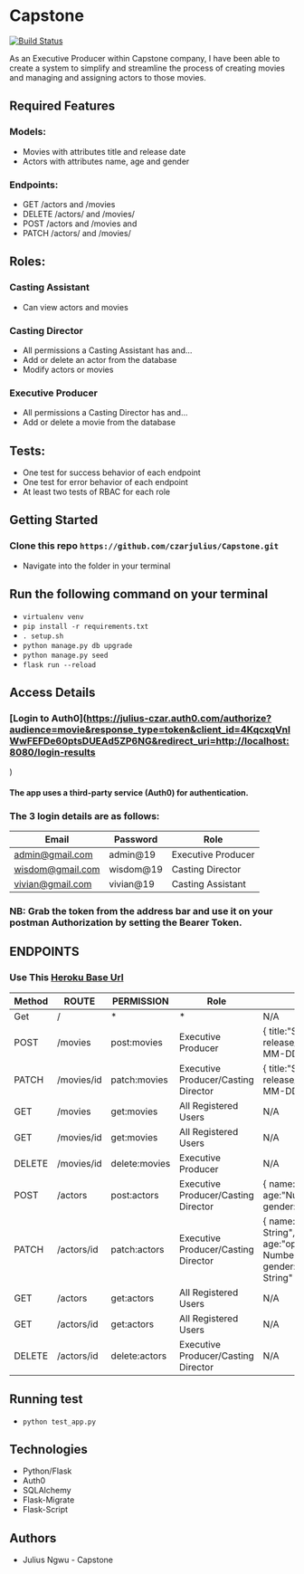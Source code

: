 # Capstone

[![Build Status](https://travis-ci.org/czarjulius/Capstone.svg?branch=master)](https://travis-ci.org/czarjulius/Capstone)

As an Executive Producer within Capstone company, I have been able to create a system to simplify and streamline the process of creating movies and managing and assigning actors to those movies.

## Required Features
### Models:
- Movies with attributes title and release date
- Actors with attributes name, age and gender

### Endpoints:
- GET /actors and /movies
- DELETE /actors/ and /movies/
- POST /actors and /movies and
- PATCH /actors/ and /movies/

## Roles:
### Casting Assistant
- Can view actors and movies

### Casting Director
- All permissions a Casting Assistant has and…
- Add or delete an actor from the database
- Modify actors or movies

### Executive Producer
- All permissions a Casting Director has and…
- Add or delete a movie from the database

## Tests:
- One test for success behavior of each endpoint
- One test for error behavior of each endpoint
- At least two tests of RBAC for each role

## Getting Started
### Clone this repo `https://github.com/czarjulius/Capstone.git`

- Navigate into the folder in your terminal

## Run the following command on your terminal
- `virtualenv venv`
- `pip install -r requirements.txt`
- `. setup.sh`
- `python manage.py db upgrade`
- `python manage.py seed`
- `flask run --reload`

## Access Details
### [Login to Auth0](https://julius-czar.auth0.com/authorize?audience=movie&response_type=token&client_id=4KqcxqVnIWwFEFDe60ptsDUEAd5ZP6NG&redirect_uri=http://localhost:8080/login-results
)
#### The app uses a third-party service (Auth0) for authentication.

### The 3 login details are as follows:
 | Email | Password | Role |
 | ------ | --------|  ---- |
 | admin@gmail.com|admin@19|Executive Producer |
 | wisdom@gmail.com|wisdom@19|Casting Director|
 | vivian@gmail.com|vivian@19|Casting Assistant|

### NB: Grab the token from the address bar and use it on your postman Authorization by setting the Bearer Token.

## ENDPOINTS

### Use This [Heroku Base Url](https://julius-capstone.herokuapp.com)

 | Method | ROUTE | PERMISSION      | Role | Body | Description |
 | ------ | ----------- | -------------- | ---- |------------|-----|
 | Get | / | * | * | N/A | index page |
 | POST | /movies | post:movies | Executive Producer |{ title:"String", release_date:"YYYY-MM-DD" }| create a movie |
 | PATCH | /movies/id | patch:movies | Executive Producer/Casting Director |{ title:"String", release_date:"YYYY-MM-DD" }| Updates a movie |
 | GET | /movies | get:movies | All Registered Users  | N/A | Gets list of movies |
 | GET | /movies/id | get:movies | All Registered Users | N/A | Get a movie |
 | DELETE | /movies/id | delete:movies | Executive Producer | N/A | Delete a movie |
 | POST | /actors | post:actors | Executive Producer/Casting Director|{ name:"String", age:"Number", gender:"String" } |Create an actor |
 | PATCH | /actors/id | patch:actors | Executive Producer/Casting Director | { name:"optional String", age:"optional Number" gender:"optional String" }| Updates an actor |
 | GET | /actors | get:actors | All Registered Users | N/A | Gets list of actors |
 | GET | /actors/id | get:actors | All Registered Users | N/A | Get an actor |
 | DELETE | /actors/id | delete:actors | Executive Producer/Casting Director | N/A | delete an actor |


## Running test
- `python test_app.py`

## Technologies
- Python/Flask
- Auth0
- SQLAlchemy
- Flask-Migrate
- Flask-Script


## Authors
- Julius Ngwu - Capstone